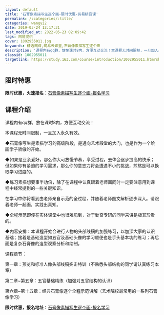 ```yaml
---
layout: default
title: '石膏像素描写生逐个画-限时优惠-网易精品课'
permalink: /:categories/:title/
categories: wangyi2
date: 2019-03-24 12:17:31
last_modified_at: 2022-05-23 02:09:42
tags: 网易提供
cover: 1002955011.jpg
keywords: 精选网课,网易云课堂,石膏像素描写生逐个画
description: '课程内有qq群，放在课时8内，方便互动交流！本课程无时间限制，一旦加入永久有效。◆石膏像写生是素描学习的高级阶段，是通向'
classid: 1002955011
targetlink: https://study.163.com/course/introduction/1002955011.htm?share=1&shareId=1025206652&utm_campaign=share&utm_medium=iphoneShare&utm_source=&utm_u=1025206652
---
```


## 限时特惠

**限时优惠，火速报名**：[石膏像素描写生逐个画-报名学习](https://study.163.com/course/introduction/1002955011.htm?share=1&shareId=1025206652&utm_campaign=share&utm_medium=iphoneShare&utm_source=&utm_u=1025206652)

## 课程介绍

课程内有qq群，放在课时8内，方便互动交流！

本课程无时间限制，一旦加入永久有效。

◆石膏像写生是素描学习的高级阶段，是通向艺术殿堂的大门，也是作为一个绘画学子骄傲的开始。

◆如果是业余爱好，那么你大可放慢节奏，享受过程，去体会逐步提高的快乐；但如果你有紧迫的学习需求，那么你的意志力将会遭遇不小的挑战，煎熬是可以换取学习进度的。

◆练习素描想要事半功倍，除了在课程中认真跟着老师画同时一定要注意用到课程中经常提到的一些关键知识。

在学习中你将看到由老师亲自示范的全过程，并随着老师图文解析逐步深入。请跟着老师一起画，实践出真知。

◆全程示范即便在实体课堂中也很难见到，对于勤奋专研的同学来讲是极其珍贵的。

◆内容安排：本课程开始会进行人物的头部线稿的加强练习，以加深大家的认识基础；接着是基础造型如五官及基础头像的学习顺便也是手头基本功的练习；再后面是复杂石膏像的造型观察分析和绘制。

课程章节：

第一章：预览和标准人像头部线稿突击特训（不熟悉头部结构的同学请认真练习本章）

第二章~第五章：五官基础精练（加强对五官结构的认识）

第六章~第十五章：经典石膏像逐个全程示范讲解（艺术院校最常用的一系列石膏像学习）

**限时优惠，报名地址**：[石膏像素描写生逐个画-报名学习](https://study.163.com/course/introduction/1002955011.htm?share=1&shareId=1025206652&utm_campaign=share&utm_medium=iphoneShare&utm_source=&utm_u=1025206652)

